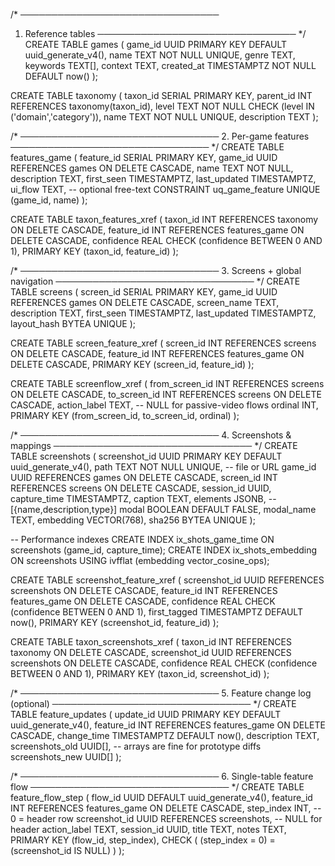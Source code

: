 /* ────────────────────────────────
   1. Reference tables
   ──────────────────────────────── */
CREATE TABLE games (
    game_id     UUID        PRIMARY KEY DEFAULT uuid_generate_v4(),
    name        TEXT        NOT NULL UNIQUE,
    genre       TEXT,
    keywords    TEXT[],
    context     TEXT,
    created_at  TIMESTAMPTZ NOT NULL DEFAULT now()
);

CREATE TABLE taxonomy (
    taxon_id    SERIAL      PRIMARY KEY,
    parent_id   INT         REFERENCES taxonomy(taxon_id),
    level       TEXT        NOT NULL
                 CHECK (level IN ('domain','category')),
    name        TEXT        NOT NULL UNIQUE,
    description TEXT
);

/* ────────────────────────────────
   2. Per-game features
   ──────────────────────────────── */
CREATE TABLE features_game (
    feature_id   SERIAL      PRIMARY KEY,
    game_id      UUID        REFERENCES games ON DELETE CASCADE,
    name         TEXT        NOT NULL,
    description  TEXT,
    first_seen   TIMESTAMPTZ,
    last_updated TIMESTAMPTZ,
    ui_flow      TEXT,                       -- optional free-text
    CONSTRAINT uq_game_feature UNIQUE (game_id, name)
);

CREATE TABLE taxon_features_xref (
    taxon_id    INT  REFERENCES taxonomy      ON DELETE CASCADE,
    feature_id  INT  REFERENCES features_game ON DELETE CASCADE,
    confidence  REAL CHECK (confidence BETWEEN 0 AND 1),
    PRIMARY KEY (taxon_id, feature_id)
);

/* ────────────────────────────────
   3. Screens + global navigation
   ──────────────────────────────── */
CREATE TABLE screens (
    screen_id    SERIAL PRIMARY KEY,
    game_id      UUID REFERENCES games ON DELETE CASCADE,
    screen_name  TEXT,
    description  TEXT,
    first_seen   TIMESTAMPTZ,
    last_updated TIMESTAMPTZ,
    layout_hash  BYTEA UNIQUE
);

CREATE TABLE screen_feature_xref (
    screen_id   INT REFERENCES screens        ON DELETE CASCADE,
    feature_id  INT REFERENCES features_game  ON DELETE CASCADE,
    PRIMARY KEY (screen_id, feature_id)
);

CREATE TABLE screenflow_xref (
    from_screen_id  INT REFERENCES screens ON DELETE CASCADE,
    to_screen_id    INT REFERENCES screens ON DELETE CASCADE,
    action_label    TEXT,               -- NULL for passive-video flows
    ordinal         INT,
    PRIMARY KEY (from_screen_id, to_screen_id, ordinal)
);

/* ────────────────────────────────
   4. Screenshots & mappings
   ──────────────────────────────── */
CREATE TABLE screenshots (
    screenshot_id UUID PRIMARY KEY        DEFAULT uuid_generate_v4(),
    path          TEXT        NOT NULL UNIQUE,   -- file or URL
    game_id       UUID        REFERENCES games   ON DELETE CASCADE,
    screen_id     INT         REFERENCES screens ON DELETE CASCADE,
    session_id    UUID,
    capture_time  TIMESTAMPTZ,
    caption       TEXT,
    elements      JSONB,                -- [{name,description,type}]
    modal         BOOLEAN DEFAULT FALSE,
    modal_name    TEXT,
    embedding     VECTOR(768),
    sha256        BYTEA UNIQUE
);

-- Performance indexes
CREATE INDEX ix_shots_game_time  ON screenshots (game_id, capture_time);
CREATE INDEX ix_shots_embedding  ON screenshots USING ivfflat (embedding vector_cosine_ops);

CREATE TABLE screenshot_feature_xref (
    screenshot_id UUID REFERENCES screenshots   ON DELETE CASCADE,
    feature_id    INT  REFERENCES features_game ON DELETE CASCADE,
    confidence    REAL CHECK (confidence BETWEEN 0 AND 1),
    first_tagged  TIMESTAMPTZ DEFAULT now(),
    PRIMARY KEY (screenshot_id, feature_id)
);

CREATE TABLE taxon_screenshots_xref (
    taxon_id       INT  REFERENCES taxonomy    ON DELETE CASCADE,
    screenshot_id  UUID REFERENCES screenshots ON DELETE CASCADE,
    confidence     REAL CHECK (confidence BETWEEN 0 AND 1),
    PRIMARY KEY (taxon_id, screenshot_id)
);

/* ────────────────────────────────
   5. Feature change log (optional)
   ──────────────────────────────── */
CREATE TABLE feature_updates (
    update_id        UUID PRIMARY KEY DEFAULT uuid_generate_v4(),
    feature_id       INT REFERENCES features_game ON DELETE CASCADE,
    change_time      TIMESTAMPTZ DEFAULT now(),
    description      TEXT,
    screenshots_old  UUID[],   -- arrays are fine for prototype diffs
    screenshots_new  UUID[]
);

/* ────────────────────────────────
   6. Single-table feature flow
   ──────────────────────────────── */
CREATE TABLE feature_flow_step (
    flow_id        UUID DEFAULT uuid_generate_v4(),
    feature_id     INT  REFERENCES features_game ON DELETE CASCADE,
    step_index     INT,                         -- 0 = header row
    screenshot_id  UUID REFERENCES screenshots, -- NULL for header
    action_label   TEXT,
    session_id     UUID,
    title          TEXT,
    notes          TEXT,
    PRIMARY KEY (flow_id, step_index),
    CHECK ( (step_index = 0) = (screenshot_id IS NULL) )
);